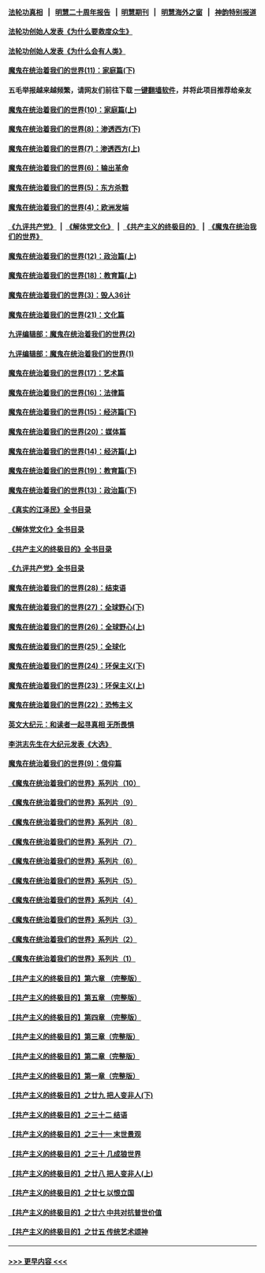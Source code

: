 #### [法轮功真相](https://github.com/gfw-breaker/truth/blob/master/README.md?t=0) &nbsp;&nbsp;|&nbsp;&nbsp; [明慧二十周年报告](https://github.com/gfw-breaker/mh-reports/blob/master/README.md?t=0) &nbsp;&nbsp;|&nbsp;&nbsp;[明慧期刊](https://github.com/gfw-breaker/mh-qikan) &nbsp;&nbsp;|&nbsp;&nbsp; [明慧海外之窗](https://github.com/gfw-breaker/mh-news/blob/master/README.md?t=0) &nbsp;&nbsp;|&nbsp;&nbsp; [神韵特别报道](https://github.com/gfw-breaker/mh-news/blob/master/shenyun.md?t=0)
#### [法轮功创始人发表《为什么要救度众生》](../pages/nsc422/n13975246.md?t=06241843) 
#### [法轮功创始人发表《为什么会有人类》](../pages/nsc422/n13912117.md?t=06241843) 
#### [魔鬼在统治着我们的世界(11)：家庭篇(下)](../pages/nsc422/n10440961.md?t=06241843) 
#### 五毛举报越来越频繁，请网友们前往下载 [一键翻墙软件](https://github.com/gfw-breaker/ssr-accounts)，并将此项目推荐给亲友
#### [魔鬼在统治着我们的世界(10)：家庭篇(上)](../pages/nsc422/n10435448.md?t=06241843) 
#### [魔鬼在统治着我们的世界(8)：渗透西方(下)](../pages/nsc422/n10429603.md?t=06241843) 
#### [魔鬼在统治着我们的世界(7)：渗透西方(上)](../pages/nsc422/n10426013.md?t=06241843) 
#### [魔鬼在统治着我们的世界(6)：输出革命](../pages/nsc422/n10421536.md?t=06241843) 
#### [魔鬼在统治着我们的世界(5)：东方杀戮](../pages/nsc422/n10417707.md?t=06241843) 
#### [魔鬼在统治着我们的世界(4)：欧洲发端](../pages/nsc422/n10414890.md?t=06241843) 
#### [《九评共产党》](https://github.com/begood0513/9ping.md/blob/master/README.md) &nbsp;|&nbsp; [《解体党文化》](../../../../jtdwh.md/blob/master/README.md)  &nbsp;|&nbsp; [《共产主义的终极目的》](../../../../gczydzjmd.md/blob/master/README.md) &nbsp;|&nbsp; [《魔鬼在统治我们的世界》](../../../../mgztzwmdsj.md/blob/master/README.md) 
#### [魔鬼在统治着我们的世界(12)：政治篇(上)](../pages/nsc422/n10444576.md?t=06241843) 
#### [魔鬼在统治着我们的世界(18)：教育篇(上)](../pages/nsc422/n10526970.md?t=06241843) 
#### [魔鬼在统治着我们的世界(3)：毁人36计](../pages/nsc422/n10411583.md?t=06241843) 
#### [魔鬼在统治着我们的世界(21)：文化篇](../pages/nsc422/n10597706.md?t=06241843) 
#### [九评编辑部：魔鬼在统治着我们的世界(2)](../pages/nsc422/n10410036.md?t=06241843) 
#### [九评编辑部：魔鬼在统治着我们的世界(1)](../pages/nsc422/n10406825.md?t=06241843) 
#### [魔鬼在统治着我们的世界(17)：艺术篇](../pages/nsc422/n10499093.md?t=06241843) 
#### [魔鬼在统治着我们的世界(16)：法律篇](../pages/nsc422/n10485969.md?t=06241843) 
#### [魔鬼在统治着我们的世界(15)：经济篇(下)](../pages/nsc422/n10469975.md?t=06241843) 
#### [魔鬼在统治着我们的世界(20)：媒体篇](../pages/nsc422/n10586579.md?t=06241843) 
#### [魔鬼在统治着我们的世界(14)：经济篇(上)](../pages/nsc422/n10457370.md?t=06241843) 
#### [魔鬼在统治着我们的世界(19)：教育篇(下)](../pages/nsc422/n10564808.md?t=06241843) 
#### [魔鬼在统治着我们的世界(13)：政治篇(下)](../pages/nsc422/n10448270.md?t=06241843) 
#### [《真实的江泽民》全书目录](../pages/nsc422/n13721399.md?t=06241843) 
#### [《解体党文化》全书目录](../pages/nsc422/n13721157.md?t=06241843) 
#### [《共产主义的终极目的》全书目录](../pages/nsc422/n13721048.md?t=06241843) 
#### [《九评共产党》全书目录](../pages/nsc422/n13708085.md?t=06241843) 
#### [魔鬼在统治着我们的世界(28)：结束语](../pages/nsc422/n10936246.md?t=06241843) 
#### [魔鬼在统治着我们的世界(27)：全球野心(下)](../pages/nsc422/n10928319.md?t=06241843) 
#### [魔鬼在统治着我们的世界(26)：全球野心(上)](../pages/nsc422/n10900318.md?t=06241843) 
#### [魔鬼在统治着我们的世界(25)：全球化](../pages/nsc422/n10788205.md?t=06241843) 
#### [魔鬼在统治着我们的世界(24)：环保主义(下)](../pages/nsc422/n10695307.md?t=06241843) 
#### [魔鬼在统治着我们的世界(23)：环保主义(上)](../pages/nsc422/n10688613.md?t=06241843) 
#### [魔鬼在统治着我们的世界(22)：恐怖主义](../pages/nsc422/n10614727.md?t=06241843) 
#### [英文大纪元：和读者一起寻真相 无所畏惧](../pages/nsc422/n12542027.md?t=06241843) 
#### [李洪志先生在大纪元发表《大选》](../pages/nsc422/n12534746.md?t=06241843) 
#### [魔鬼在统治着我们的世界(9)：信仰篇](../pages/nsc422/n10432159.md?t=06241843) 
#### [《魔鬼在统治着我们的世界》系列片（10）](../pages/nsc422/n12292670.md?t=06241843) 
#### [《魔鬼在统治着我们的世界》系列片（9）](../pages/nsc422/n12290859.md?t=06241843) 
#### [《魔鬼在统治着我们的世界》系列片（8）](../pages/nsc422/n12287445.md?t=06241843) 
#### [《魔鬼在统治着我们的世界》系列片（7）](../pages/nsc422/n12283425.md?t=06241843) 
#### [《魔鬼在统治着我们的世界》系列片（6）](../pages/nsc422/n12282314.md?t=06241843) 
#### [《魔鬼在统治着我们的世界》系列片（5）](../pages/nsc422/n12281419.md?t=06241843) 
#### [《魔鬼在统治着我们的世界》系列片（4）](../pages/nsc422/n12274024.md?t=06241843) 
#### [《魔鬼在统治着我们的世界》系列片（3）](../pages/nsc422/n12271322.md?t=06241843) 
#### [《魔鬼在统治着我们的世界》系列片（2）](../pages/nsc422/n12269049.md?t=06241843) 
#### [《魔鬼在统治着我们的世界》系列片（1）](../pages/nsc422/n12267575.md?t=06241843) 
#### [【共产主义的终极目的】第六章 （完整版）](../pages/nsc422/n11428913.md?t=06241843) 
#### [【共产主义的终极目的】第五章 （完整版）](../pages/nsc422/n11428912.md?t=06241843) 
#### [【共产主义的终极目的】第四章 （完整版）](../pages/nsc422/n11428907.md?t=06241843) 
#### [【共产主义的终极目的】第三章（完整版）](../pages/nsc422/n11428848.md?t=06241843) 
#### [【共产主义的终极目的】第二章（完整版）](../pages/nsc422/n11428831.md?t=06241843) 
#### [【共产主义的终极目的】第一章（完整版）](../pages/nsc422/n11417651.md?t=06241843) 
#### [【共产主义的终极目的】之廿九 把人变非人(下)](../pages/nsc422/n11344140.md?t=06241843) 
#### [【共产主义的终极目的】之三十二 结语](../pages/nsc422/n11360535.md?t=06241843) 
#### [【共产主义的终极目的】之三十一 末世景观](../pages/nsc422/n11351129.md?t=06241843) 
#### [【共产主义的终极目的】之三十 几成狼世界](../pages/nsc422/n11348280.md?t=06241843) 
#### [【共产主义的终极目的】之廿八 把人变非人(上)](../pages/nsc422/n11340492.md?t=06241843) 
#### [【共产主义的终极目的】之廿七 以恨立国](../pages/nsc422/n11336944.md?t=06241843) 
#### [【共产主义的终极目的】之廿六 中共对抗普世价值](../pages/nsc422/n11324785.md?t=06241843) 
#### [【共产主义的终极目的】之廿五 传统艺术颂神](../pages/nsc422/n11296396.md?t=06241843) 

----
#### [ >>> 更早内容 <<< ](../indexes/nsc422-earlier.md)
